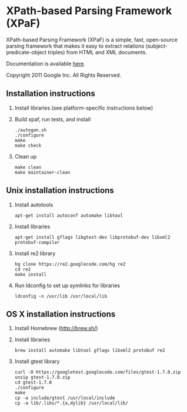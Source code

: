 XPath-based Parsing Framework (XPaF)
====================================

XPath-based Parsing Framework (XPaF) is a simple, fast, open-source parsing
framework that makes it easy to extract relations (subject-predicate-object
triples) from HTML and XML documents.

Documentation is available [here](http://htmlpreview.github.io/?https://github.com/google/xpaf/blob/master/doc/index.html).

Copyright 2011 Google Inc. All Rights Reserved.


Installation instructions
-------------------------

1. Install libraries (see platform-specific instructions below)

2. Build xpaf, run tests, and install

   ```
   ./autogen.sh
   ./configure
   make
   make check
   ```

3. Clean up

   ```
   make clean
   make maintainer-clean
   ```


Unix installation instructions
------------------------------

1. Install autotools

   ```
   apt-get install autoconf automake libtool
   ```

2. Install libraries

   ```
   apt-get install gflags libgtest-dev libprotobuf-dev libxml2 protobuf-compiler
   ```

3. Install re2 library

   ```
   hg clone https://re2.googlecode.com/hg re2
   cd re2
   make install
   ```

4. Run ldconfig to set up symlinks for libraries

   ```
   ldconfig -n /usr/lib /usr/local/lib
   ```


OS X installation instructions
------------------------------

1. Install Homebrew (http://brew.sh/)

2. Install libraries

   ```
   brew install automake libtool gflags libxml2 protobuf re2
   ```

3. Install gtest library

   ```
   curl -O https://googletest.googlecode.com/files/gtest-1.7.0.zip
   unzip gtest-1.7.0.zip
   cd gtest-1.7.0
   ./configure
   make
   cp -a include/gtest /usr/local/include
   cp -a lib/.libs/*.{a,dylib} /usr/local/lib/
   ```
